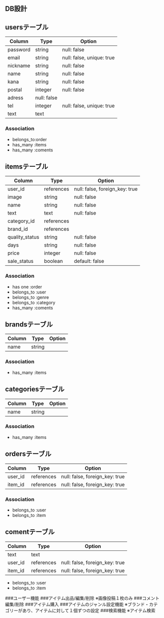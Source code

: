 ## DB設計

## usersテーブル
|Column|Type|Option|
|------|----|------|
|password|string|null: false|
|email|string|null: false, unique: true|
|nickname|string|null: false|
|name|string|null: false|
|kana|string|null: false|
|postal|integer|null: false|
|adress|null: false|
|tel|integer|null: false, unique: true|
|text|text|

### Association
- belongs_to:order
- has_many :items
- has_many :coments


## itemsテーブル
|Column|Type|Option|
|------|----|------|
|user_id|references|null: false, foreign_key: true|
|image|string|null: false|
|name|string|null: false|
|text|text|null: false|
|category_id|references|
|brand_id|references|
|quality_status|string|null: false|
|days|string|null: false|
|price|integer|null: false|
|sale_status|boolean|default: false|

### Association
- has one :order
- belongs_to :user
- belongs_to :genre
- belongs_to :category
- has_many :coments



## brandsテーブル
|Column|Type|Option|
|------|----|------|
|name|string|

### Association
- has_many :items


## categoriesテーブル
|Column|Type|Option|
|------|----|------|
|name|string|

### Association
- has_many :items


## ordersテーブル
|Column|Type|Option|
|------|----|------|
|user_id|references|null: false, foreign_key: true|
|item_id|references|null: false, foreign_key: true|


### Association
- belongs_to :user
- belongs_to :item


## comentテーブル
|Column|Type|Option|
|------|----|------|
|text|text|
|user_id|references|null: false, foreign_key: true|
|item_id|references|null: false, foreign_key: true|

- belongs_to :user
- belongs_to :item



###ユーザー機能
###アイテム出品/編集/削除
※画像投稿１枚のみ
###コメント編集/削除
###アイテム購入
###アイテムのジャンル設定機能
※ブランド・カテゴリーがあり、アイテムに対して１個ずつの設定
###検索機能
※アイテム検索
